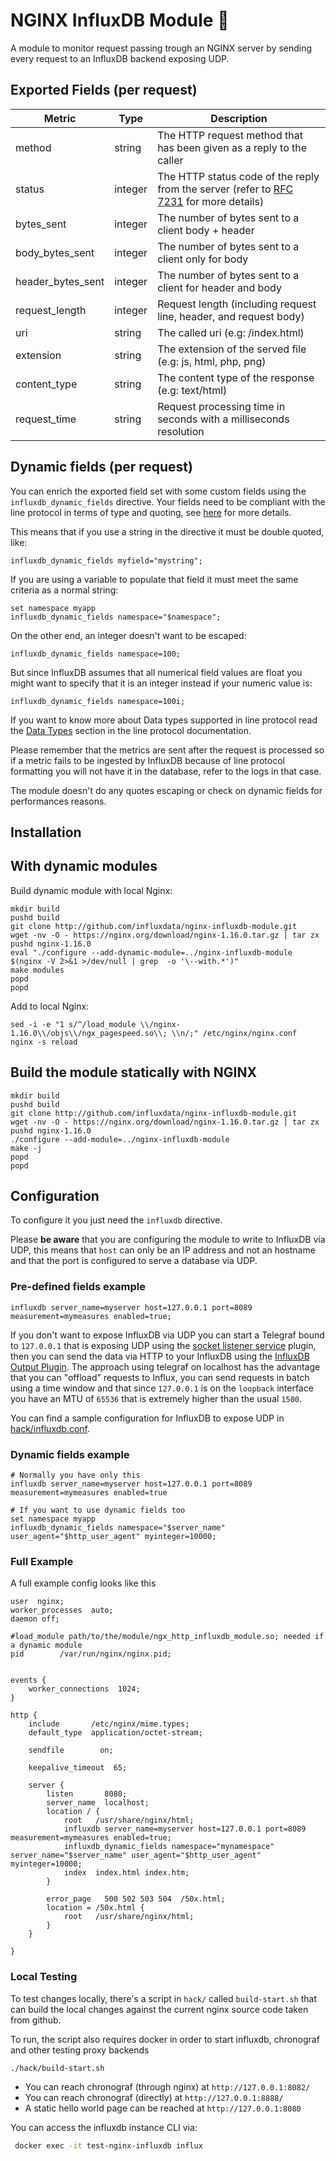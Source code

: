# NGINX InfluxDB Module :unicorn:

A module to monitor request passing trough an NGINX server by sending
every request to an InfluxDB backend exposing UDP.

## Exported Fields (per request)

| Metric                | Type    | Description                                                                                                                                |
|-----------------------|---------|--------------------------------------------------------------------------------------------------------------------------------------------|
| method                | string  | The HTTP request method that has been given as a reply to the caller                                                                       |
| status                | integer | The HTTP status code of the reply from the server (refer to [RFC 7231](https://tools.ietf.org/html/rfc7231#section-6.1) for more details)  |
| bytes_sent            | integer | The number of bytes sent to a client body + header                                                                                         |
| body_bytes_sent       | integer | The number of bytes sent to a client only for body                                                                                         |
| header_bytes_sent     | integer | The number of bytes sent to a client for header and body                                                                                   |
| request_length        | integer | Request length (including request line, header, and request body)                                                                          |
| uri                   | string  | The called uri (e.g: /index.html)                                                                                                          |
| extension             | string  | The extension of the served file (e.g: js, html, php, png)                                                                                 |
| content_type          | string  | The content type of the response (e.g: text/html)                                                                                          |
| request_time          | string  | Request processing time in seconds with a milliseconds resolution                                                                          |


## Dynamic fields (per request)

You can enrich the exported field set with some custom fields using the `influxdb_dynamic_fields` directive.
Your fields need to be compliant with the line protocol in terms of type and quoting, see [here](https://docs.influxdata.com/influxdb/v1.6/write_protocols/line_protocol_tutorial/#field-set)
for more details.

This means that if you use a string in the directive it must be double quoted, like:

```
influxdb_dynamic_fields myfield="mystring";
```

If you are using a variable to populate that field it must meet the same criteria as a normal string:

```
set namespace myapp
influxdb_dynamic_fields namespace="$namespace";
```

On the other end, an integer doesn't want to be escaped:

```
influxdb_dynamic_fields namespace=100;
```

But since InfluxDB assumes that all numerical field values are float you might want to specify that it is an integer instead
if your numeric value is:

```
influxdb_dynamic_fields namespace=100i;
```

If you want to know more about Data types supported in line protocol read the [Data Types](https://docs.influxdata.com/influxdb/v1.6/write_protocols/line_protocol_tutorial/#data-types) section
in the line protocol documentation.

Please remember that the metrics are sent after the request is processed so if a metric fails to be ingested by InfluxDB
because of line protocol formatting you will not have it in the database, refer to the logs in that case.

The module doesn't do any quotes escaping or check on dynamic fields for performances reasons.

## Installation

## With dynamic modules

Build dynamic module with local Nginx:
```
mkdir build
pushd build
git clone http://github.com/influxdata/nginx-influxdb-module.git
wget -nv -O - https://nginx.org/download/nginx-1.16.0.tar.gz | tar zx
pushd nginx-1.16.0
eval "./configure --add-dynamic-module=../nginx-influxdb-module $(nginx -V 2>&1 >/dev/null | grep  -o '\--with.*')"
make modules
popd
popd
```

Add to local Nginx:
```
sed -i -e "1 s/^/load_module \\/nginx-1.16.0\\/objs\\/ngx_pagespeed.so\\; \\n/;" /etc/nginx/nginx.conf
nginx -s reload
```

## Build the module statically with NGINX

```
mkdir build
pushd build
git clone http://github.com/influxdata/nginx-influxdb-module.git
wget -nv -O - https://nginx.org/download/nginx-1.16.0.tar.gz | tar zx
pushd nginx-1.16.0
./configure --add-module=../nginx-influxdb-module
make -j
popd
popd
```

## Configuration

To configure it you just need the `influxdb` directive.

Please **be aware** that you are configuring the module to write to InfluxDB via UDP,
this means that `host` can only be an IP address and not an hostname and that the port
is configured to serve a database via UDP.


### Pre-defined fields example

```
influxdb server_name=myserver host=127.0.0.1 port=8089 measurement=mymeasures enabled=true;
```

If you don't want to expose InfluxDB via UDP you can start a Telegraf bound to `127.0.0.1`
that is exposing UDP using the [socket listener service](https://github.com/influxdata/telegraf/tree/release-1.6/plugins/inputs/socket_listener) plugin, then you can send the data via HTTP to your InfluxDB using the [InfluxDB Output Plugin](https://github.com/influxdata/telegraf/tree/1.8.0/plugins/outputs/influxdb). The approach using telegraf on localhost has the advantage that you can "offload" requests to Influx, you can send requests in batch using a time window and that since `127.0.0.1` is on the `loopback` interface you have an MTU of `65536` that is extremely higher than the usual `1500`.

You can find a sample configuration for InfluxDB to expose UDP in [hack/influxdb.conf](hack/influxdb.conf).

### Dynamic fields example

```
# Normally you have only this
influxdb server_name=myserver host=127.0.0.1 port=8089 measurement=mymeasures enabled=true

# If you want to use dynamic fields too
set namespace myapp
influxdb_dynamic_fields namespace="$server_name" user_agent="$http_user_agent" myinteger=10000;
```

### Full Example

A full example config looks like this

```nginx
user  nginx;
worker_processes  auto;
daemon off;

#load_module path/to/the/module/ngx_http_influxdb_module.so; needed if a dynamic module
pid        /var/run/nginx/nginx.pid;


events {
    worker_connections  1024;
}

http {
    include       /etc/nginx/mime.types;
    default_type  application/octet-stream;

    sendfile        on;

    keepalive_timeout  65;

    server {
        listen       8080;
        server_name  localhost;
        location / {
            root   /usr/share/nginx/html;
            influxdb server_name=myserver host=127.0.0.1 port=8089 measurement=mymeasures enabled=true;
            influxdb_dynamic_fields namespace="mynamespace" server_name="$server_name" user_agent="$http_user_agent" myinteger=10000;
            index  index.html index.htm;
        }

        error_page   500 502 503 504  /50x.html;
        location = /50x.html {
            root   /usr/share/nginx/html;
        }
    }

}

```


### Local Testing

To test changes locally, there's a script in `hack/` called `build-start.sh` that can
build the local changes against the current nginx source code taken from github.

To run, the script also requires docker in order to start influxdb, chronograf and other testing proxy backends

```bash
./hack/build-start.sh
```

- You can reach chronograf (through nginx) at `http://127.0.0.1:8082/`
- You can reach chronograf (directly) at `http://127.0.0.1:8888/`
- A static hello world page can be reached at `http://127.0.0.1:8080`


You can access the influxdb instance CLI via:

```bash
 docker exec -it test-nginx-influxdb influx
```


